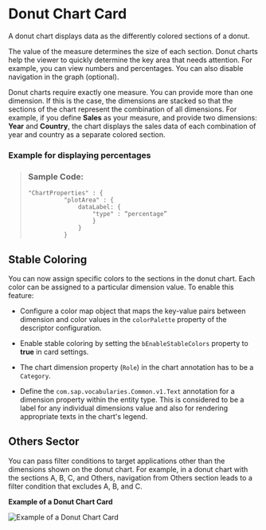 <!-- loio87a17ebef87c4b769783c57e50cc04c5 -->

# Donut Chart Card

A donut chart displays data as the differently colored sections of a donut.

The value of the measure determines the size of each section. Donut charts help the viewer to quickly determine the key area that needs attention. For example, you can view numbers and percentages. You can also disable navigation in the graph \(optional\).



Donut charts require exactly one measure. You can provide more than one dimension. If this is the case, the dimensions are stacked so that the sections of the chart represent the combination of all dimensions. For example, if you define **Sales** as your measure, and provide two dimensions: **Year** and **Country**, the chart displays the sales data of each combination of year and country as a separate colored section.



### Example for displaying percentages

> ### Sample Code:  
> ```
> "ChartProperties" : {
> 			"plotArea" : {
> 				dataLabel: {
> 					"type" : “percentage”
> 					}
> 				}
> 			}
> 
> ```



<a name="loio87a17ebef87c4b769783c57e50cc04c5__section_nby_lkz_y4b"/>

## Stable Coloring

You can now assign specific colors to the sections in the donut chart. Each color can be assigned to a particular dimension value. To enable this feature:

-   Configure a color map object that maps the key-value pairs between dimension and color values in the `colorPalette` property of the descriptor configuration.

-   Enable stable coloring by setting the `bEnableStableColors` property to **true** in card settings.

-   The chart dimension property \(`Role`\) in the chart annotation has to be a `Category`.

-   Define the `com.sap.vocabularies.Common.v1.Text` annotation for a dimension property within the entity type. This is considered to be a label for any individual dimensions value and also for rendering appropriate texts in the chart's legend.




<a name="loio87a17ebef87c4b769783c57e50cc04c5__section_ec4_nkz_y4b"/>

## Others Sector

You can pass filter conditions to target applications other than the dimensions shown on the donut chart. For example, in a donut chart with the sections A, B, C, and Others, navigation from Others section leads to a filter condition that excludes A, B, and C.



  
  
**Example of a Donut Chart Card**

 ![](images/Donut_Chart_0750575.png "Example of a Donut Chart Card") 

